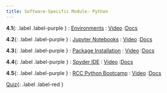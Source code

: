 ```yaml
---
title: Software-Specific Module- Python
---
```


**4.1**{: .label .label-purple }
: [Environments](#)
   : [Video](#)
      :[Docs](https://hernandezj1.github.io/hpced/Docs/4_1_Environments/)

**4.2**{: .label .label-purple }
: [Jupyter Notebooks](#)
   : [Video](#)
      :[Docs](https://hernandezj1.github.io/hpced/Docs/4_2_JupyterNotebooks/)
      
**4.3**{: .label .label-purple }
: [Package Installation](#)
   : [Video](#)
      :[Docs](https://hernandezj1.github.io/hpced/Docs/4_3_PackageInstallation/)

**4.4**{: .label .label-purple }
: [Spyder IDE](#)
   : [Video](#)
      :[Docs](https://hernandezj1.github.io/hpced/Docs/4_4_SpyderIDE/)

**4.5**{: .label .label-purple }
: [RCC Python Bootcamp](https://www.youtube.com/watch?v=-YApuj7cgc0&list=PLxmQg6v9EuG3OqllwqY-91JyntwSTONfc)
   : [Video](https://www.youtube.com/watch?v=-YApuj7cgc0&list=PLxmQg6v9EuG3OqllwqY-91JyntwSTONfc)
      :[Docs](https://hernandezj1.github.io/hpced/Docs/4_5_RCCPythonBootcamp/)

[Quiz](#){: .label .label-red }


